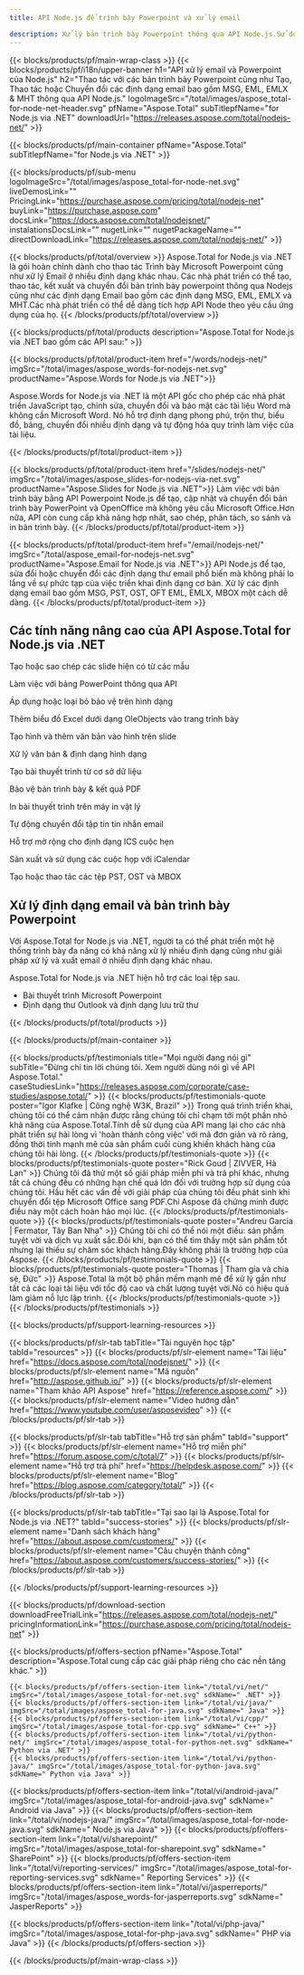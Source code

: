 ```yaml
---
title: API Node.js để trình bày Powerpoint và xử lý email

description: Xử lý bản trình bày Powerpoint thông qua API Node.js.Sử dụng Nodejs để tạo, thao tác hoặc chuyển đổi bản trình bày powerpoint và định dạng email.
---
```


{{< blocks/products/pf/main-wrap-class >}}
{{< blocks/products/pf/i18n/upper-banner h1="API xử lý email và Powerpoint của Node.js" h2="Thao tác với các bản trình bày Powerpoint cũng như Tạo, Thao tác hoặc Chuyển đổi các định dạng email bao gồm MSG, EML, EMLX & MHT thông qua API Node.js." logoImageSrc="/total/images/aspose_total-for-node-net-header.svg" pfName="Aspose.Total" subTitlepfName="for Node.js via .NET" downloadUrl="https://releases.aspose.com/total/nodejs-net/" >}}

{{< blocks/products/pf/main-container pfName="Aspose.Total" subTitlepfName="for Node.js via .NET" >}}

{{< blocks/products/pf/sub-menu logoImageSrc="/total/images/aspose_total-for-node-net.svg" liveDemosLink="" PricingLink="https://purchase.aspose.com/pricing/total/nodejs-net" buyLink="https://purchase.aspose.com" docsLink="https://docs.aspose.com/total/nodejsnet/" instalationsDocsLink="" nugetLink="" nugetPackageName="" directDownloadLink="https://releases.aspose.com/total/nodejs-net/" >}}

{{< blocks/products/pf/total/overview >}}
Aspose.Total for Node.js via .NET là gói hoàn chỉnh dành cho thao tác Trình bày Microsoft Powerpoint cũng như xử lý Email ở nhiều định dạng khác nhau. Các nhà phát triển có thể tạo, thao tác, kết xuất và chuyển đổi bản trình bày powerpoint thông qua Nodejs cũng như các định dạng Email bao gồm các định dạng MSG, EML, EMLX và MHT.Các nhà phát triển có thể dễ dàng tích hợp API Node theo yêu cầu ứng dụng của họ.
{{< /blocks/products/pf/total/overview >}}

{{< blocks/products/pf/total/products description="Aspose.Total for Node.js via .NET bao gồm các API sau:" >}}

{{< blocks/products/pf/total/product-item href="/words/nodejs-net/" imgSrc="/total/images/aspose_words-for-nodejs-net.svg" productName="Aspose.Words for Node.js via .NET">}}

Aspose.Words for Node.js via .NET là một API gốc cho phép các nhà phát triển JavaScript tạo, chỉnh sửa, chuyển đổi và bảo mật các tài liệu Word mà không cần Microsoft Word. Nó hỗ trợ định dạng phong phú, trộn thư, biểu đồ, bảng, chuyển đổi nhiều định dạng và tự động hóa quy trình làm việc của tài liệu.

{{< /blocks/products/pf/total/product-item >}}

{{< blocks/products/pf/total/product-item href="/slides/nodejs-net/" imgSrc="/total/images/aspose_slides-for-nodejs-via-net.svg" productName="Aspose.Slides for Node.js via .NET">}}
Làm việc với bản trình bày bằng API Powerpoint Node.js để tạo, cập nhật và chuyển đổi bản trình bày PowerPoint và OpenOffice mà không yêu cầu Microsoft Office.Hơn nữa, API còn cung cấp khả năng hợp nhất, sao chép, phân tách, so sánh và in bản trình bày.
{{< /blocks/products/pf/total/product-item >}}

{{< blocks/products/pf/total/product-item href="/email/nodejs-net/" imgSrc="/total/aspose_email-for-nodejs-net.svg" productName="Aspose.Email for Node.js via .NET">}}
API Node.js để tạo, sửa đổi hoặc chuyển đổi các định dạng thư email phổ biến mà không phải lo lắng về sự phức tạp của việc triển khai định dạng cơ bản. Xử lý các định dạng email bao gồm MSG, PST, OST, OFT EML, EMLX, MBOX một cách dễ dàng.
{{< /blocks/products/pf/total/product-item >}}


<!--<p></p>-->
<h2 class="pr-ft">
 <a class="anchor" id="features" name="features">
 </a>
 Các tính năng nâng cao của API Aspose.Total for Node.js via .NET
</h2>
   <div class="col-lg-4">
    <em class="fa fa-copy ico-blue fa-2x col-lg-2">
    </em>
    <p class="col-lg-10">Tạo hoặc sao chép các slide hiện có từ các mẫu</p>
   </div>
   <div class="col-lg-4">
    <em class="fa fa-table ico-blue fa-2x col-lg-2">
    </em>
    <p class="col-lg-10">Làm việc với bảng PowerPoint thông qua API</p>
   </div>
   <div class="col-lg-4">
    <em class="fa fa-shield ico-blue fa-2x col-lg-2">
    </em>
    <p class="col-lg-10">Áp dụng hoặc loại bỏ bảo vệ trên hình dạng</p>
   </div>
   <div class="col-lg-4">
    <em class="fa fa-bar-chart ico-blue fa-2x col-lg-2">
    </em>
    <p class="col-lg-10">Thêm biểu đồ Excel dưới dạng OleObjects vào trang trình bày</p>
   </div>
   <div class="col-lg-4">
    <em class="fa fa-image ico-blue fa-2x col-lg-2">
    </em>
    <p class="col-lg-10">
     Tạo hình và thêm văn bản vào hình trên slide
    </p>
   </div>
   <div class="col-lg-4">
    <em class="fa fa-align-left ico-blue fa-2x col-lg-2">
    </em>
    <p class="col-lg-10">
     Xử lý văn bản &amp; định dạng hình dạng
    </p>
   </div>
   <div class="col-lg-4">
    <em class="fa fa-database ico-blue fa-2x col-lg-2">
    </em>
    <p class="col-lg-10">Tạo bài thuyết trình từ cơ sở dữ liệu</p>
   </div>
   <div class="col-lg-4">
    <em class="fa fa-lock ico-blue fa-2x col-lg-2">
    </em>
    <p class="col-lg-10">Bảo vệ bản trình bày &amp; kết quả PDF</p>
   </div>
   <div class="col-lg-4">
    <em class="fa fa-print ico-blue fa-2x col-lg-2">
    </em>
    <p class="col-lg-10">In bài thuyết trình trên máy in vật lý</p>
   </div>
 <div class="col-lg-4">
   <em class="fa fa-refresh ico-blue fa-2x col-lg-2"></em>
   <p class="col-lg-10">Tự động chuyển đổi tập tin tin nhắn email</p>
   </div>
   
   <div class="col-lg-4">
   <em class="fa fa-tags ico-blue fa-2x col-lg-2"></em>
   <p class="col-lg-10">Hỗ trợ mở rộng cho định dạng ICS cuộc hẹn</p>
   </div>
   
   <div class="col-lg-4">
   <em class="fa fa-unlink ico-blue fa-2x col-lg-2"></em>
   <p class="col-lg-10">Sản xuất và sử dụng các cuộc họp với iCalendar</p>
   </div>
   
   <div class="col-lg-4">
   <em class="fa fa-support ico-blue fa-2x col-lg-2"></em>
   <p class="col-lg-10">Tạo hoặc thao tác các tệp PST, OST và MBOX</p>
   </div>
<div class="col-lg-12">
 <h2 class="h2title">
  Xử lý định dạng email và bản trình bày Powerpoint
 </h2>
 <p>
  Với Aspose.Total for Node.js via .NET, người ta có thể phát triển một hệ thống trình bày đa năng có khả năng xử lý nhiều định dạng cũng như giải pháp xử lý và xuất email ở nhiều định dạng khác nhau.
 </p>
 <p>
  Aspose.Total for Node.js via .NET hiện hỗ trợ các loại tệp sau.
 </p>
 <ul class="unstyled">
  
  <li>
   Bài thuyết trình Microsoft Powerpoint
  </li>
   <li>
    Định dạng thư Outlook và định dạng lưu trữ thư
  </li>
 </ul>
</div>
<!--Feature-section Start-->
<!--Feature-section End-->

{{< /blocks/products/pf/total/products >}}

{{< /blocks/products/pf/main-container >}}

{{< blocks/products/pf/testimonials title="Mọi người đang nói gì" subTitle="Đừng chỉ tin lời chúng tôi. Xem người dùng nói gì về API Aspose.Total." caseStudiesLink="https://releases.aspose.com/corporate/case-studies/aspose.total/" >}}
{{< blocks/products/pf/testimonials-quote poster="Igor Klafke | Công nghệ W3K, Brazil" >}}
Trong quá trình triển khai, chúng tôi có thể cảm nhận được rằng chúng tôi chỉ chạm tới một phần nhỏ khả năng của Aspose.Total.Tính dễ sử dụng của API mang lại cho các nhà phát triển sự hài lòng vì 'hoàn thành công việc' với mã đơn giản và rõ ràng, đồng thời tính mạnh mẽ của sản phẩm cuối cùng khiến khách hàng của chúng tôi hài lòng.
{{< /blocks/products/pf/testimonials-quote >}}
{{< blocks/products/pf/testimonials-quote poster="Rick Goud | ZIVVER, Hà Lan" >}}
Chúng tôi đã thử một số giải pháp miễn phí và trả phí khác, nhưng tất cả chúng đều có những hạn chế quá lớn đối với trường hợp sử dụng của chúng tôi. Hầu hết các vấn đề với giải pháp của chúng tôi đều phát sinh khi chuyển đổi tệp Microsoft Office sang PDF.Chỉ Aspose đã chứng minh được điều này một cách hoàn hảo mọi lúc.
{{< /blocks/products/pf/testimonials-quote >}}
{{< blocks/products/pf/testimonials-quote poster="Andreu Garcia | Fermator, Tây Ban Nha" >}}
Chúng tôi chỉ có thể nói một điều: sản phẩm tuyệt vời và dịch vụ xuất sắc.Đôi khi, bạn có thể tìm thấy một sản phẩm tốt nhưng lại thiếu sự chăm sóc khách hàng.Đây không phải là trường hợp của Aspose.
{{< /blocks/products/pf/testimonials-quote >}}
{{< blocks/products/pf/testimonials-quote poster="Thomas | Tham gia và chia sẻ, Đức" >}}
Aspose.Total là một bộ phần mềm mạnh mẽ để xử lý gần như tất cả các loại tài liệu với tốc độ cao và chất lượng tuyệt vời.Nó có hiệu quả làm giảm nỗ lực lập trình.
{{< /blocks/products/pf/testimonials-quote >}}
{{< /blocks/products/pf/testimonials >}}

{{< blocks/products/pf/support-learning-resources >}}

{{< blocks/products/pf/slr-tab tabTitle="Tài nguyên học tập" tabId="resources" >}}
{{< blocks/products/pf/slr-element name="Tài liệu" href="https://docs.aspose.com/total/nodejsnet/" >}} 
{{< blocks/products/pf/slr-element name="Mã nguồn" href="http://aspose.github.io/" >}} 
{{< blocks/products/pf/slr-element name="Tham khảo API Aspose" href="https://reference.aspose.com/" >}} 
{{< blocks/products/pf/slr-element name="Video hướng dẫn" href="https://www.youtube.com/user/asposevideo" >}} 
{{< /blocks/products/pf/slr-tab >}}

{{< blocks/products/pf/slr-tab tabTitle="Hỗ trợ sản phẩm" tabId="support" >}}
{{< blocks/products/pf/slr-element name="Hỗ trợ miễn phí" href="https://forum.aspose.com/c/total/7" >}} 
{{< blocks/products/pf/slr-element name="Hỗ trợ trả phí" href="https://helpdesk.aspose.com/" >}} 
{{< blocks/products/pf/slr-element name="Blog" href="https://blog.aspose.com/category/total/" >}} 
{{< /blocks/products/pf/slr-tab >}}

{{< blocks/products/pf/slr-tab tabTitle="Tại sao lại là Aspose.Total for Node.js via .NET?" tabId="success-stories" >}}
{{< blocks/products/pf/slr-element name="Danh sách khách hàng" href="https://about.aspose.com/customers/" >}} 
{{< blocks/products/pf/slr-element name="Câu chuyện thành công" href="https://about.aspose.com/customers/success-stories/" >}} 
{{< /blocks/products/pf/slr-tab >}}

{{< /blocks/products/pf/support-learning-resources >}}

{{< blocks/products/pf/download-section downloadFreeTrialLink="https://releases.aspose.com/total/nodejs-net/" pricingInformationLink="https://purchase.aspose.com/pricing/total/nodejs-net" >}}

{{< blocks/products/pf/offers-section pfName="Aspose.Total" description="Aspose.Total cung cấp các giải pháp riêng cho các nền tảng khác." >}}

    {{< blocks/products/pf/offers-section-item link="/total/vi/net/" imgSrc="/total/images/aspose_total-for-net.svg" sdkName=" .NET" >}}
    {{< blocks/products/pf/offers-section-item link="/total/vi/java/" imgSrc="/total/images/aspose_total-for-java.svg" sdkName=" Java" >}}
    {{< blocks/products/pf/offers-section-item link="/total/vi/cpp/" imgSrc="/total/images/aspose_total-for-cpp.svg" sdkName=" C++" >}}
    {{< blocks/products/pf/offers-section-item link="/total/vi/python-net/" imgSrc="/total/images/aspose_total-for-python-net.svg" sdkName=" Python via .NET" >}}
    {{< blocks/products/pf/offers-section-item link="/total/vi/python-java/" imgSrc="/total/images/aspose_total-for-python-java.svg" sdkName=" Python via Java" >}}
 {{< blocks/products/pf/offers-section-item link="/total/vi/android-java/" imgSrc="/total/images/aspose_total-for-android-java.svg" sdkName=" Android via Java" >}}
{{< blocks/products/pf/offers-section-item link="/total/vi/nodejs-java/" imgSrc="/total/images/aspose_total-for-node-java.svg" sdkName=" Node.js via Java" >}}
    {{< blocks/products/pf/offers-section-item link="/total/vi/sharepoint/" imgSrc="/total/images/aspose_total-for-sharepoint.svg" sdkName=" SharePoint" >}}
    {{< blocks/products/pf/offers-section-item link="/total/vi/reporting-services/" imgSrc="/total/images/aspose_total-for-reporting-services.svg" sdkName=" Reporting Services" >}}
    {{< blocks/products/pf/offers-section-item link="/total/vi/jasperreports/" imgSrc="/total/images/aspose_words-for-jasperreports.svg" sdkName=" JasperReports" >}}

 {{< blocks/products/pf/offers-section-item link="/total/vi/php-java/" imgSrc="/total/images/aspose_total-for-php-java.svg" sdkName=" PHP via Java" >}}
{{< /blocks/products/pf/offers-section >}}

{{< /blocks/products/pf/main-wrap-class >}}